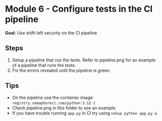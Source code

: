 # Module 6 - Configure tests in the CI pipeline

**Goal**: Use shift-left security on the CI pipeline

## Steps

1. Setup a pipeline that run the tests. Refer to pipeline.png for an example of a pipeline that runs the tests.
2. Fix the errors revealed until the pipeline is green.

## Tips

- On the pipeline use the container image: `registry.semaphoreci.com/python:3.12.1`
- Check pipeline.png in this folder to see an example.
- If you have trouble running `app.py` in CI try using `nohup python app.py &`
